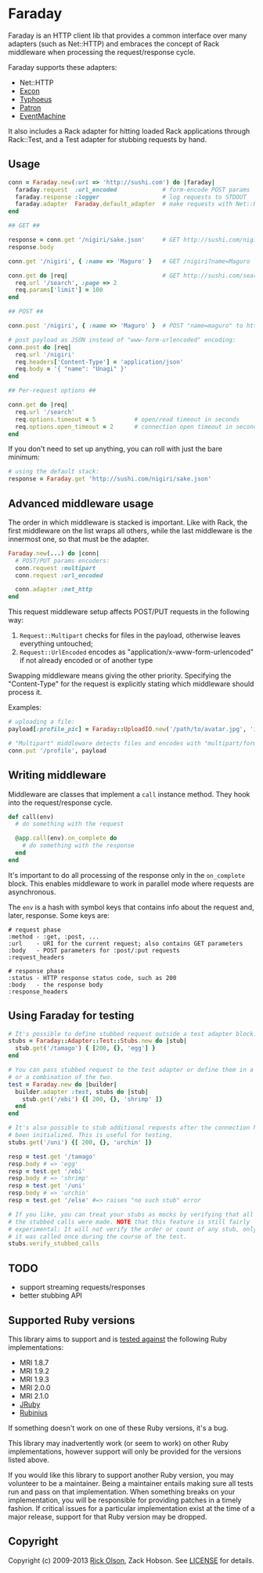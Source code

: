 # Faraday

Faraday is an HTTP client lib that provides a common interface over many
adapters (such as Net::HTTP) and embraces the concept of Rack middleware when
processing the request/response cycle.

Faraday supports these adapters:

* Net::HTTP
* [Excon][]
* [Typhoeus][]
* [Patron][]
* [EventMachine][]

It also includes a Rack adapter for hitting loaded Rack applications through
Rack::Test, and a Test adapter for stubbing requests by hand.

## Usage

```ruby
conn = Faraday.new(:url => 'http://sushi.com') do |faraday|
  faraday.request  :url_encoded             # form-encode POST params
  faraday.response :logger                  # log requests to STDOUT
  faraday.adapter  Faraday.default_adapter  # make requests with Net::HTTP
end

## GET ##

response = conn.get '/nigiri/sake.json'     # GET http://sushi.com/nigiri/sake.json
response.body

conn.get '/nigiri', { :name => 'Maguro' }   # GET /nigiri?name=Maguro

conn.get do |req|                           # GET http://sushi.com/search?page=2&limit=100
  req.url '/search', :page => 2
  req.params['limit'] = 100
end

## POST ##

conn.post '/nigiri', { :name => 'Maguro' }  # POST "name=maguro" to http://sushi.com/nigiri

# post payload as JSON instead of "www-form-urlencoded" encoding:
conn.post do |req|
  req.url '/nigiri'
  req.headers['Content-Type'] = 'application/json'
  req.body = '{ "name": "Unagi" }'
end

## Per-request options ##

conn.get do |req|
  req.url '/search'
  req.options.timeout = 5           # open/read timeout in seconds
  req.options.open_timeout = 2      # connection open timeout in seconds
end
```

If you don't need to set up anything, you can roll with just the bare minimum:

```ruby
# using the default stack:
response = Faraday.get 'http://sushi.com/nigiri/sake.json'
```

## Advanced middleware usage

The order in which middleware is stacked is important. Like with Rack, the
first middleware on the list wraps all others, while the last middleware is the
innermost one, so that must be the adapter.

```ruby
Faraday.new(...) do |conn|
  # POST/PUT params encoders:
  conn.request :multipart
  conn.request :url_encoded

  conn.adapter :net_http
end
```

This request middleware setup affects POST/PUT requests in the following way:

1. `Request::Multipart` checks for files in the payload, otherwise leaves
  everything untouched;
2. `Request::UrlEncoded` encodes as "application/x-www-form-urlencoded" if not
  already encoded or of another type

Swapping middleware means giving the other priority. Specifying the
"Content-Type" for the request is explicitly stating which middleware should
process it.

Examples:

```ruby
# uploading a file:
payload[:profile_pic] = Faraday::UploadIO.new('/path/to/avatar.jpg', 'image/jpeg')

# "Multipart" middleware detects files and encodes with "multipart/form-data":
conn.put '/profile', payload
```

## Writing middleware

Middleware are classes that implement a `call` instance method. They hook into
the request/response cycle.

```ruby
def call(env)
  # do something with the request

  @app.call(env).on_complete do
    # do something with the response
  end
end
```

It's important to do all processing of the response only in the `on_complete`
block. This enables middleware to work in parallel mode where requests are
asynchronous.

The `env` is a hash with symbol keys that contains info about the request and,
later, response. Some keys are:

```
# request phase
:method - :get, :post, ...
:url    - URI for the current request; also contains GET parameters
:body   - POST parameters for :post/:put requests
:request_headers

# response phase
:status - HTTP response status code, such as 200
:body   - the response body
:response_headers
```

## Using Faraday for testing

```ruby
# It's possible to define stubbed request outside a test adapter block.
stubs = Faraday::Adapter::Test::Stubs.new do |stub|
  stub.get('/tamago') { [200, {}, 'egg'] }
end

# You can pass stubbed request to the test adapter or define them in a block
# or a combination of the two.
test = Faraday.new do |builder|
  builder.adapter :test, stubs do |stub|
    stub.get('/ebi') {[ 200, {}, 'shrimp' ]}
  end
end

# It's also possible to stub additional requests after the connection has
# been initialized. This is useful for testing.
stubs.get('/uni') {[ 200, {}, 'urchin' ]}

resp = test.get '/tamago'
resp.body # => 'egg'
resp = test.get '/ebi'
resp.body # => 'shrimp'
resp = test.get '/uni'
resp.body # => 'urchin'
resp = test.get '/else' #=> raises "no such stub" error

# If you like, you can treat your stubs as mocks by verifying that all of
# the stubbed calls were made. NOTE that this feature is still fairly
# experimental: It will not verify the order or count of any stub, only that
# it was called once during the course of the test.
stubs.verify_stubbed_calls
```

## TODO

* support streaming requests/responses
* better stubbing API

## Supported Ruby versions

This library aims to support and is [tested against][travis] the following Ruby
implementations:

* MRI 1.8.7
* MRI 1.9.2
* MRI 1.9.3
* MRI 2.0.0
* MRI 2.1.0
* [JRuby][]
* [Rubinius][]

If something doesn't work on one of these Ruby versions, it's a bug.

This library may inadvertently work (or seem to work) on other Ruby
implementations, however support will only be provided for the versions listed
above.

If you would like this library to support another Ruby version, you may
volunteer to be a maintainer. Being a maintainer entails making sure all tests
run and pass on that implementation. When something breaks on your
implementation, you will be responsible for providing patches in a timely
fashion. If critical issues for a particular implementation exist at the time
of a major release, support for that Ruby version may be dropped.

## Copyright

Copyright (c) 2009-2013 [Rick Olson](mailto:technoweenie@gmail.com), Zack Hobson.
See [LICENSE][] for details.

[travis]:    http://travis-ci.org/lostisland/faraday
[excon]:     https://github.com/geemus/excon#readme
[typhoeus]:  https://github.com/typhoeus/typhoeus#readme
[patron]:    http://toland.github.com/patron/
[eventmachine]: https://github.com/igrigorik/em-http-request#readme
[jruby]:     http://jruby.org/
[rubinius]:  http://rubini.us/
[license]:   LICENSE.md
